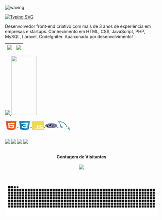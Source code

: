 ![waving](https://capsule-render.vercel.app/api?type=waving&height=200&text=Olá!%20Eu%20sou%20o%20Greco%20Peres&fontAlign=50&fontAlignY=40&color=gradient&fontSize=60)

[![Typing SVG](https://readme-typing-svg.herokuapp.com/?color=00b8e4&size=35&center=true&vCenter=true&width=1000&lines=Meu+nome+é+Greco+Fernando+de+Macedo+Peres;Tenho+22+anos;Moro+em+Barretos+-+SP;Sou+graduado+do+curso+Sistemas+de+Informação+UNIFEB;Bem+-+Vindo!+:%29)](https://git.io/typing-svg)

Desenvolvedor front-end criativo com mais de 3 anos de experiência em empresas e startups. Conhecimento em HTML, CSS, JavaScript, PHP, MySQL, Laravel, CodeIgniter. Apaixonado por desenvolvimento!

| ![](http://github-profile-summary-cards.vercel.app/api/cards/profile-details?username=GrecoPeres&theme=dark) | ![](https://github-readme-streak-stats.herokuapp.com/?user=GrecoPeres&hide_border=true&date_format=M%20j%5B%2C%20Y%5D&background=151515&stroke=2D3742&ring=049feb&fire=049feb&currStreakNum=fff&sideNums=049feb&currStreakLabel=049feb&sideLabels=fff&dates=fff) |
| :-: | :-: |

<div>
   	<a href="https://github.com/GrecoPeres">
	<img height="180em" src="https://github-readme-stats.vercel.app/api?username=GrecoPeres&show_icons=true&theme=algolia&include_all_commits=true&count_private=true"/>
	<img width="41%" height="195px" src="https://github-readme-stats.vercel.app/api/top-langs/?username=GrecoPeres&layout=compact&hide_border=true&title_color=00b8e4&text_color=00b8e4&bg_color=0d1117" />
</div>


<div style="display: inline_block"><br>
  	<img align="center" alt="GrecoPeres" height="30" width="40" src="https://raw.githubusercontent.com/devicons/devicon/master/icons/html5/html5-original.svg">
  	<img align="center" alt="GrecoPeres" height="30" width="40" src="https://raw.githubusercontent.com/devicons/devicon/master/icons/css3/css3-original.svg">
  	<img align="center" alt="GrecoPeres" height="30" width="40" src="https://raw.githubusercontent.com/devicons/devicon/master/icons/javascript/javascript-plain.svg">
  	<img align="center" alt="GrecoPeres" height="30" width="40" src="https://raw.githubusercontent.com/devicons/devicon/master/icons/php/php-original.svg">
  	<img align="center" alt="GrecoPeres" height="30" width="40" src="https://raw.githubusercontent.com/devicons/devicon/master/icons/mysql/mysql-original.svg">
</div>

  
##

<div>
     <a href="https://grecoweb.com.br" target="_blank"><img src="https://img.shields.io/badge/website-000000?style=for-the-badge&logo=About.me&logoColor=white" target="_blank"></a>
     <a href="https://www.linkedin.com/in/greco-fernando-873038207" target="_blank"><img src="https://img.shields.io/badge/-LinkedIn-%230077B5?style=for-the-badge&logo=linkedin&logoColor=white" target="_blank"></a>
  	 <a href="https://www.instagram.com/grecoperes" target="_blank"><img src="https://img.shields.io/badge/-Instagram-%23E4405F?style=for-the-badge&logo=instagram&logoColor=white" target="_blank"></a>
  	 <a href = "mailto:grecofernando.mp@gmail.com"><img src="https://img.shields.io/badge/-Gmail-%23333?style=for-the-badge&logo=gmail&logoColor=white" target="_blank"></a>
</div>

<div align="center">
<br>
<p align="centre"><b>Contagem de Visitantes</b></p>  
<p align="center"><img align="center" src="https://profile-counter.glitch.me/{GrecoPeres}/count.svg" /></p> 
<br>
</div>

![Snake animation](https://github.com/GrecoPeres/GrecoPeres/blob/output/github-contribution-grid-snake.svg)
